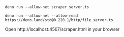 ``` 
deno run --allow-net scraper_server.ts

deno run --allow-net --allow-read https://deno.land/std@0.220.1/http/file_server.ts

````


Open http://localhost:4507/scraper.html in your browser
